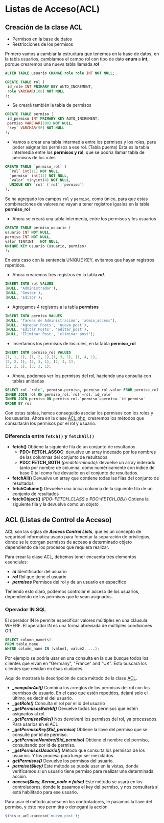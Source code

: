 # Listas de Acceso(ACL)

## Creación de la clase ACL
- Permisos en la base de datos
- Restricciones de los permisos

Primero vamos a cambiar la estructura que tenemos en la base de datos, en la tabla usuarios, cambiamos el campo rol con tipo de dato **enum** a **int**, porque crearemos una nueva tabla llamada **_rol_**

```sql 
ALTER TABLE usuario CHANGE role role INT NOT NULL;
```

```sql
CREATE TABLE rol (
 id_role INT PRIMARY KEY AUTO_INCREMENT,
 role VARCHAR(100) NOT NULL
); 
```

- Se creará también la tabla de permisos 
```sql 
CREATE TABLE permiso (
 id_permiso INT PRIMARY KEY AUTO_INCREMENT,
 permiso VARCHAR(100) NOT NULL,
 `key` VARCHAR(50) NOT NULL
);
```

- Vamos a crear una tabla intermedia entre los permisos y los roles, para poder asignar los permisos a ese rol. (Tabla puente)
Esta es la tabla intermedia entre los **permisos y rol**, que se podría llamar tabla de permisos de los roles
```sql 
CREATE TABLE `permiso_rol` (
  `rol` int(11) NOT NULL,
  `permiso` int(11) NOT NULL,
  `valor` tinyint(4) NOT NULL,
  UNIQUE KEY `rol` (`rol`,`permiso`)
);
```
Se ha agregado los campos `rol` y `permiso`, como único, para que estas combinaciones de valores no vayan a tener registros iguales en la tabla **permiso_rol** 

- Ahora se creará una tabla intermedia, entre los permisos y los usuarios
```sql 
CREATE TABLE permiso_usuario (
usuario INT NOT NULL,
permiso INT NOT NULL,
valor TINYINT	NOT NULL,
UNIQUE KEY usuario (usuario, permiso)
);
```

En este caso con la sentencia UNIQUE KEY, evitamos que hayan registros repetidos.

- Ahora crearemos tres registros en la tabla **_rol_**.
```sql 
INSERT INTO rol VALUES
(NULL, 'Administrador'),
(NULL, 'Gestor'),
(NULL, 'Editor');
```

- Agregamos 4 registros a la tabla **permisos**
```sql 
INSERT INTO permiso VALUES 
(NULL, 'Tareas de Administración', 'admin_access'),
(NULL, 'Agregar Posts', 'nuevo_post'),
(NULL, 'Editar Posts', 'editar_post'),
(NULL, 'Eliminar Post', 'eliminar_post');
```

- Insertamos los permisos de los roles, en la tabla **permiso_rol**
```sql 
INSERT INTO permiso_rol VALUES 
(1, 1, 1), (1, 2, 1),(1, 3, 1), (1, 4, 1),  
(2, 2, 1), (2, 3, 1), (2, 4, 1),
(3, 2, 1), (3, 3, 1);
```

- Ahora, podemos ver los permisos del rol, haciendo una consulta con tablas anidadas
```sql
SELECT rol.`role`, permiso.permiso, permiso_rol.valor FROM permiso_rol
INNER JOIN rol ON permiso_rol.`rol`=rol.`id_role`
INNER JOIN permiso ON permiso_rol.`permiso`=permiso.`id_permiso`
ORDER BY rol
```


Con estas tablas, hemos conseguido asociar los permisos con los roles y los usuarios. Ahora en la clase [ACL.php](../application/ACL.php), crearemos los métodos que consultarán los permisos por el rol y usuario. 


### Diferencia entre `fetch()` y `fetchAll()`
- **fetch()** Obtiene la siguiente fila de un conjunto de resultados
	- **PDO::FETCH_ASSOC**: devuelve un array indexado por los nombres de las columnas del conjunto de resultados.
	- **PDO::FETCH_BOTH** _(predeterminado)_: devuelve un array indexado tanto por nombre de columna, como numéricamente con índice de base 0 tal como fue devuelto en el conjunto de resultados.
- **fetchAll()** Devuelve un array que contiene todas las filas del conjunto de resultados
- **fetchColumn()** Devuelve una única columna de la siguiente fila de un conjunto de resultados
- **fetchObject()** (_PDO::FETCH_CLASS o PDO::FETCH_OBJ_) Obtiene la siguiente fila y la devuelve como un objeto

## ACL (Listas de Control de Acceso)

ACL son las siglas de _**Access Control Lists**_, que es un concepto de seguridad informática usado para fomentar la separación de privilegios, donde se le otorgan permisos de acceso a determinado objeto dependiendo de los procesos que requiera realizar.

Para crear la clase ACL, debemos tener encuenta tres elementos esenciales:
- **_id_** Identificador del usuario 
- **_rol_** Rol que tiene el usuario 
- **_permisos_** Permisos del rol y de un usuario en específico

Teniendo esto claro, podemos controlar el acceso de los usuarios, dependiendo de los permisos que le sean asignados.

### Operador IN SQL

El operador IN le permite especificar valores múltiples en una cláusula WHERE.
El operador IN es una forma abreviada de múltiples condiciones OR.

```sql 
SELECT column_name(s)
FROM table_name
WHERE column_name IN (value1, value2, ...);
```
Por ejemplo se podría usar en una consulta en la que busque todos los clientes que vivan en "Germany", "France" and "UK". Esto buscará los clientes que residan en ésas ciudades.

Aquí de mostrará la descripción de cada método de la clase [ACL](../application/ACL.php).
- **_\_compilarAcl()_** Combina los arreglos de los permisos del rol con los permisos de usuario. En el caso que estén repetidos, dejará solo el último, es decir el del usuario.
- **_\_getRole()_** Consulta el rol por el id del usuario
- **_\_getPermisosRoleId()_** Devuelve todos los permisos que estén asignados al rol.
- **_\_getPermisosRole()_** Nos devolverá los permisos del rol, ya procesados. Para usarlos en el ACL
- **_\_getPermisoKey($id_permiso)_** Obtiene la llave del permiso que se consulte por id de permiso.
- **_\_getPermisoNombre($id_permiso)_** Obtiene el nombre del permiso, consultando por id de permiso.
- **_\_getPermisosUsuario()_** Método que consulta los permisos de los usuarios. Y los procesa para luego ser mezclados.
- **_getPermisos()_** Devuelve los permisos del usuario.
- **_permiso($key)_** Este método se puede usar en la vistas, donde verificamos si un usuario tiene permiso para realizar una determinada acción.
- **_acceso($key, $error_code = false)_** Este método se usará en los controladores, donde le pasamos el key del permiso, y nos consultará si está habilitado para ese usuario.

Para usar el método acceso en los controladores, le pasamos la llave del permiso, y éste nos permitirá o denegará la acción 

```php 
$this->_acl->acceso('nuevo_post');
```

